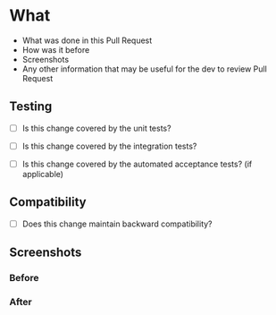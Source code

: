 # What

- What was done in this Pull Request
- How was it before
- Screenshots
- Any other information that may be useful for the dev to review Pull Request

## Testing

- [ ] Is this change covered by the unit tests?

- [ ] Is this change covered by the integration tests?

- [ ] Is this change covered by the automated acceptance tests? (if applicable)

## Compatibility

- [ ] Does this change maintain backward compatibility?

## Screenshots

### Before

### After
